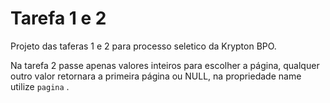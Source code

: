 # Tarefa 1 e 2
Projeto das taferas 1 e 2 para processo seletico da Krypton BPO.

Na tarefa 2 passe apenas valores inteiros para escolher a página, qualquer outro valor retornara a primeira página ou NULL, na propriedade name utilize `pagina` .
